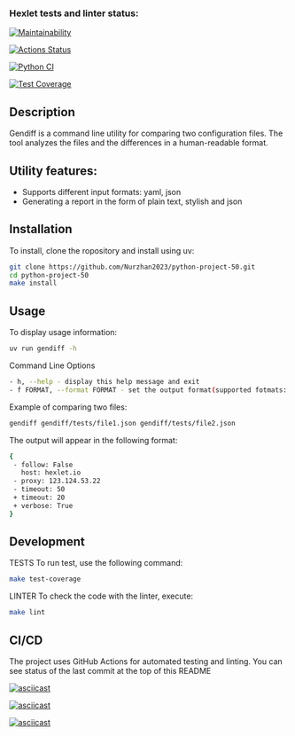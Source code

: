 ### Hexlet tests and linter status:
[![Maintainability](https://api.codeclimate.com/v1/badges/b23c691de6b894bf85ac/maintainability)](https://codeclimate.com/github/Nurzhan2023/python-project-50/maintainability)

[![Actions Status](https://github.com/Nurzhan2023/python-project-50/actions/workflows/hexlet-check.yml/badge.svg)](https://github.com/Nurzhan2023/python-project-50/actions)


[![Python CI](https://github.com/Nurzhan2023/python-project-50/actions/workflows/python-ci.yml/badge.svg)](https://github.com/Nurzhan2023/python-project-50/actions/workflows/python-ci.yml)

[![Test Coverage](https://api.codeclimate.com/v1/badges/b23c691de6b894bf85ac/test_coverage)](https://codeclimate.com/github/Nurzhan2023/python-project-50/test_coverage)

## Description

Gendiff is a command line utility for comparing two configuration files. The tool analyzes the files and the differences in a human-readable format.

## Utility features:
- Supports different input formats: yaml, json
- Generating a report in the form of plain text, stylish and json

## Installation

To install, clone the ropository and install using uv:

```bash
git clone https://github.com/Nurzhan2023/python-project-50.git
cd python-project-50
make install
```

## Usage
To display usage information:

```bash
uv run gendiff -h
```

Command Line Options

```bash
- h, --help - display this help message and exit
- f FORMAT, --format FORMAT - set the output format(supported fotmats: plain, json, stylish)
```

Example of comparing two files:
 
```bash
gendiff gendiff/tests/file1.json gendiff/tests/file2.json
```

The output will appear in the following format:

```bash
{
 - follow: False
   host: hexlet.io
 - proxy: 123.124.53.22
 - timeout: 50
 + timeout: 20
 + verbose: True
}
```

## Development

TESTS
To run test, use the following command:
```bash
make test-coverage
```

LINTER
To check the code with the linter, execute:

```bash
make lint
```

## CI/CD

The project uses GitHub Actions for automated testing and linting. You can see status of the last commit at the top of this README

[![asciicast](https://asciinema.org/a/Pe196IZV1YWZEZojjxIbKHeU8.svg)](https://asciinema.org/a/Pe196IZV1YWZEZojjxIbKHeU8)

[![asciicast](https://asciinema.org/a/Hc7xhdtxCYwpHkDT0RCYTOhJ9.svg)](https://asciinema.org/a/Hc7xhdtxCYwpHkDT0RCYTOhJ9)

[![asciicast](https://asciinema.org/a/W3OLlaIN5eQ1MMhkHUFwjiR6M.svg)](https://asciinema.org/a/W3OLlaIN5eQ1MMhkHUFwjiR6M)
